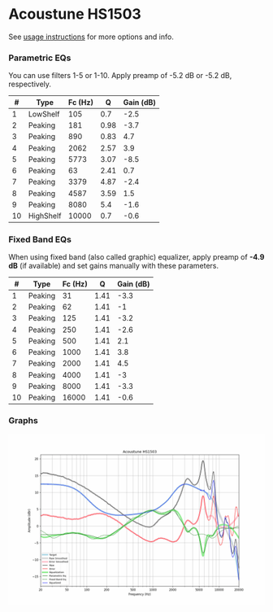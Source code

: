 # Acoustune HS1503
See [usage instructions](https://github.com/jaakkopasanen/AutoEq#usage) for more options and info.

### Parametric EQs
You can use filters 1-5 or 1-10. Apply preamp of -5.2 dB or -5.2 dB, respectively.

|   # | Type      |   Fc (Hz) |    Q |   Gain (dB) |
|-----|-----------|-----------|------|-------------|
|   1 | LowShelf  |       105 | 0.7  |        -2.5 |
|   2 | Peaking   |       181 | 0.98 |        -3.7 |
|   3 | Peaking   |       890 | 0.83 |         4.7 |
|   4 | Peaking   |      2062 | 2.57 |         3.9 |
|   5 | Peaking   |      5773 | 3.07 |        -8.5 |
|   6 | Peaking   |        63 | 2.41 |         0.7 |
|   7 | Peaking   |      3379 | 4.87 |        -2.4 |
|   8 | Peaking   |      4587 | 3.59 |         1.5 |
|   9 | Peaking   |      8080 | 5.4  |        -1.6 |
|  10 | HighShelf |     10000 | 0.7  |        -0.6 |

### Fixed Band EQs
When using fixed band (also called graphic) equalizer, apply preamp of **-4.9 dB** (if available) and set gains manually with these parameters.

|   # | Type    |   Fc (Hz) |    Q |   Gain (dB) |
|-----|---------|-----------|------|-------------|
|   1 | Peaking |        31 | 1.41 |        -3.3 |
|   2 | Peaking |        62 | 1.41 |        -1   |
|   3 | Peaking |       125 | 1.41 |        -3.2 |
|   4 | Peaking |       250 | 1.41 |        -2.6 |
|   5 | Peaking |       500 | 1.41 |         2.1 |
|   6 | Peaking |      1000 | 1.41 |         3.8 |
|   7 | Peaking |      2000 | 1.41 |         4.5 |
|   8 | Peaking |      4000 | 1.41 |        -3   |
|   9 | Peaking |      8000 | 1.41 |        -3.3 |
|  10 | Peaking |     16000 | 1.41 |        -0.6 |

### Graphs
![](./Acoustune%20HS1503.png)
